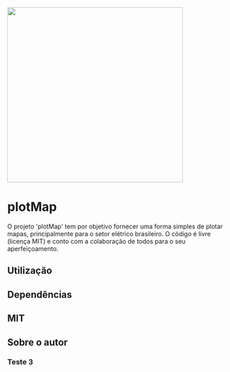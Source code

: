 <img src="Ghidra/Features/Base/src/main/resources/images/GHIDRA_3.png" width="400">


# plotMap
O projeto 'plotMap' tem por objetivo fornecer uma forma simples de plotar mapas, principalmente para o setor elétrico brasileiro.
O código é livre (licença MIT) e conto com a colaboração de todos para o seu aperfeiçoamento.

## Utilização

## Dependências

## MIT

## Sobre o autor

### Teste 3
